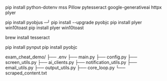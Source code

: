 pip install python-dotenv mss Pillow pytesseract google-generativeai httpx plyer

pip install pyobjus                                                                                                                                                                            ─╯
pip install --upgrade pyobjc
pip install plyer win10toast
pip install plyer win10toast

brew install tesseract

pip install pynput
pip install pyobjc


exam_cheat_demo/
├── .env
├── main.py
├── config.py
├── screen_utils.py
├── ai_clients.py
├── notification_utils.py
├── email_utils.py
├── output_utils.py
├── core_loop.py
└── scraped_content.txt